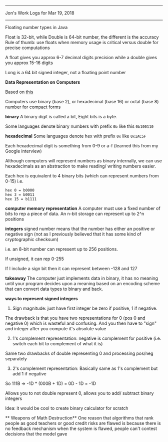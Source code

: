 *****************************************************************

Jon's Work Logs for Mar 19, 2018

*****************************************************************

Floating number types in Java

Float is 32-bit, while Double is 64-bit number, the different is the accuracy
Rule of thumb: use floats when memory usage is critical versus double for precise
computations

A float gives you approx 6-7 decimal digits precision while a double gives you approx 15-16 digits

Long is a 64 bit signed integer, not a floating point number

**Data Representation on Computers**

Based on [this](https://www.ntu.edu.sg/home/ehchua/programming/java/DataRepresentation.html)

Computers use binary (base 2), or hexadecimal (base 16) or octal (base 8) number for compact forms

**binary**
A binary digit is called a bit, Eight bits is a byte.

Some languages denote binary numbers with prefix `0b` like this `0b100110`

**hexadecimal**
Some languages denote hex with prefix `0x` like `0x1AC5F`

Each hexadecimal digit is something from 0-9 or a-f (learned this from my Google interview)

Although computers will represent numbers as binary internally, we can use hexadecimals as an
abstraction to make reading/ writing numbers easier.

Each hex is equivalent to 4 binary bits (which can represent numbers from 0-15)
i.e.
```
hex 0 = b0000
hex 3 = b0011
hex 15 = b1111
```

**computer memory representation**
A computer must use a fixed number of bits to rep a piece of data.
An n-bit storage can represent up to 2^n positions

**integers**
signed number means that the number has either an positive or negative sign (not as I previously believed that it has some kind of cryptographic checksum)

i.e. an 8-bit number can represent up to 256 positions.

If unsigned, it can rep 0-255

If I include a sign bit then it can represent between -128 and 127

**takeaway**
The computer just implements data in binary, it has no meaning until your program decides upon a meaning
based on an encoding scheme that can convert data types to binary and back.

**ways to represent signed integers**

1. Sign magnitude: just have first integer be zero if positive, 1 if negative.

The drawback is that you have two representations for 0 (pos 0 and negative 0) which is wasteful and
confusing.  And you then have to "sign" and integer after you compute it's absolute value

2. 1's complement representation: negative is complement for positive (i.e. switch each bit to complement of what it is)

Same two drawbacks of double representing 0 and processing pos/neg separately

3. 2's complement representation:
Basically same as 1's complement but add 1 if negative

So 111B => -1D * (000B + 1D) = 0D - 1D = -1D

Allows you to not double represent 0, allows you to add/ subtract binary integers

Idea: it would be cool to create binary calculator for scratch

** Weapons of Math Destruction**
One reason that algorithms that rank people as good teachers or good credit risks are flawed is because
there is no feedback mechanism when the system is flawed, people can't contest decisions that the model
gave